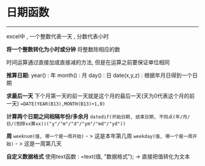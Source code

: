 # 日期函数

---

excel中 , 一个整数代表一天 , 分数代表小时

**将一个整数转化为小时或分钟**
将整数除相应的数

时间运算通过直接加或直接减的方法, 但是在运算之前要保证单位相同

**推算日期:** 
year() : 年
month() : 月
day() : 日
date(x,y,z) : 根据年月日得到一个日期

**求最后一天**
下个月第一天的前一天就是这个月的最后一天(天为0代表这个月的前一天)
`=DATE(YEAR(B13),MONTH(B13)+1,0)`

**计算两个日期之间相隔年份/多余月**
`datedif(开始日期, 结束日期, 不同点(年/月/日/(刨除xx算xx))("y"/"m"/"d"/"ym"/"md"/"yd"))`

**周**
`weeknum(值, 哪一个是一周开始)` - > 这是本年第几周
`weekday(值, 哪一个是一周开始)` - > 这是一周第几天

**自定义数据格式**
使用text函数 : 
=text(值, "数据格式"); -> 直接把值转化为文本

